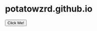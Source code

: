 # potatowzrd.github.io

<button type="button" onclick="clicked()">Click Me!</button>

<script>
function clicked() {
    ws.send('got it');
}
</script>

<script>
    const ws = new WebSocket('ws://localhost:3000');

    ws.addEventListener('open', () => { console.log('Connected to WebSocket server'); ws.send('{\"type\":\"connect\",\"client\":\"client\"}'); });
</script>

